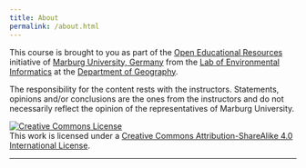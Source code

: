 ```yaml
---
title: About
permalink: /about.html
---
```


This course is brought to you as part of the [Open Educational Resources](https://oer.uni-marburg.de/ilias.php?ref_id=1647213&cmd=render&cmdClass=ilrepositorygui&cmdNode=wq&baseClass=ilRepositoryGUI) initiative 
of [Marburg University, Germany](https://www.uni-marburg.de/de) 
from the [Lab of Environmental Informatics](https://www.uni-marburg.de/en/fb19/disciplines/physisch/environmentalinformatics) at the [Department of Geography](https://www.uni-marburg.de/de/fb19).

The responsibility for the content rests with the instructors. Statements, opinions and/or conclusions are the ones from the instructors and do not necessarily reflect the opinion of the representatives of Marburg University.

<a rel="license" href="http://creativecommons.org/licenses/by-sa/4.0/"><img alt="Creative Commons License" style="border-width:0" src="https://i.creativecommons.org/l/by-sa/4.0/88x31.png" /></a><br />This work is licensed under a <a rel="license" href="http://creativecommons.org/licenses/by-sa/4.0/">Creative Commons Attribution-ShareAlike 4.0 International License</a>.

---


<!--

### Image Sources

|  Page | Thumbnail             | Source |
|------ | ----------------------|--------|
| **Some page**      |        |        |
|       | <img src="assets/images/courses/icon_PS_radar.jpg" height="200px" width="200px">  |  Image by Luise Wraase  |

-->
